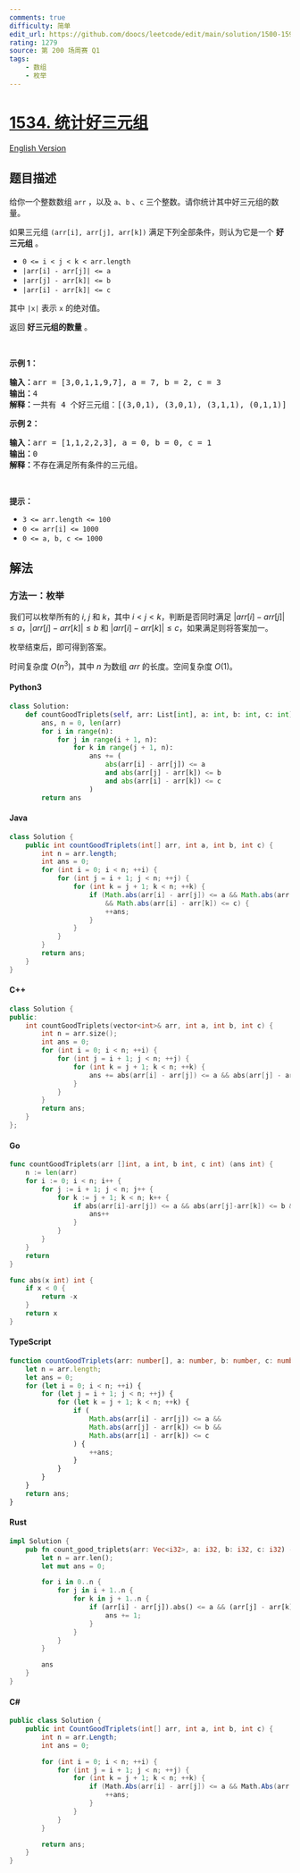 ```yaml
---
comments: true
difficulty: 简单
edit_url: https://github.com/doocs/leetcode/edit/main/solution/1500-1599/1534.Count%20Good%20Triplets/README.md
rating: 1279
source: 第 200 场周赛 Q1
tags:
    - 数组
    - 枚举
---
```


<!-- problem:start -->

# [1534. 统计好三元组](https://leetcode.cn/problems/count-good-triplets)

[English Version](/solution/1500-1599/1534.Count%20Good%20Triplets/README_EN.md)

## 题目描述

<!-- description:start -->

<p>给你一个整数数组 <code>arr</code> ，以及 <code>a</code>、<code>b</code> 、<code>c</code> 三个整数。请你统计其中好三元组的数量。</p>

<p>如果三元组 <code>(arr[i], arr[j], arr[k])</code> 满足下列全部条件，则认为它是一个 <strong>好三元组</strong> 。</p>

<ul>
	<li><code>0 &lt;= i &lt; j &lt; k &lt;&nbsp;arr.length</code></li>
	<li><code>|arr[i] - arr[j]| &lt;= a</code></li>
	<li><code>|arr[j] - arr[k]| &lt;= b</code></li>
	<li><code>|arr[i] - arr[k]| &lt;= c</code></li>
</ul>

<p>其中 <code>|x|</code> 表示 <code>x</code> 的绝对值。</p>

<p>返回 <strong>好三元组的数量</strong> 。</p>

<p>&nbsp;</p>

<p><strong>示例 1：</strong></p>

<pre><strong>输入：</strong>arr = [3,0,1,1,9,7], a = 7, b = 2, c = 3
<strong>输出：</strong>4
<strong>解释：</strong>一共有 4 个好三元组：[(3,0,1), (3,0,1), (3,1,1), (0,1,1)] 。
</pre>

<p><strong>示例 2：</strong></p>

<pre><strong>输入：</strong>arr = [1,1,2,2,3], a = 0, b = 0, c = 1
<strong>输出：</strong>0
<strong>解释：</strong>不存在满足所有条件的三元组。
</pre>

<p>&nbsp;</p>

<p><strong>提示：</strong></p>

<ul>
	<li><code>3 &lt;= arr.length &lt;= 100</code></li>
	<li><code>0 &lt;= arr[i] &lt;= 1000</code></li>
	<li><code>0 &lt;= a, b, c &lt;= 1000</code></li>
</ul>

<!-- description:end -->

## 解法

<!-- solution:start -->

### 方法一：枚举

我们可以枚举所有的 $i$, $j$ 和 $k$，其中 $i \lt j \lt k$，判断是否同时满足 $|\textit{arr}[i] - \textit{arr}[j]| \le a$，$|\textit{arr}[j] - \textit{arr}[k]| \le b$ 和 $|\textit{arr}[i] - \textit{arr}[k]| \le c$，如果满足则将答案加一。

枚举结束后，即可得到答案。

时间复杂度 $O(n^3)$，其中 $n$ 为数组 $\textit{arr}$ 的长度。空间复杂度 $O(1)$。

<!-- tabs:start -->

#### Python3

```python
class Solution:
    def countGoodTriplets(self, arr: List[int], a: int, b: int, c: int) -> int:
        ans, n = 0, len(arr)
        for i in range(n):
            for j in range(i + 1, n):
                for k in range(j + 1, n):
                    ans += (
                        abs(arr[i] - arr[j]) <= a
                        and abs(arr[j] - arr[k]) <= b
                        and abs(arr[i] - arr[k]) <= c
                    )
        return ans
```

#### Java

```java
class Solution {
    public int countGoodTriplets(int[] arr, int a, int b, int c) {
        int n = arr.length;
        int ans = 0;
        for (int i = 0; i < n; ++i) {
            for (int j = i + 1; j < n; ++j) {
                for (int k = j + 1; k < n; ++k) {
                    if (Math.abs(arr[i] - arr[j]) <= a && Math.abs(arr[j] - arr[k]) <= b
                        && Math.abs(arr[i] - arr[k]) <= c) {
                        ++ans;
                    }
                }
            }
        }
        return ans;
    }
}
```

#### C++

```cpp
class Solution {
public:
    int countGoodTriplets(vector<int>& arr, int a, int b, int c) {
        int n = arr.size();
        int ans = 0;
        for (int i = 0; i < n; ++i) {
            for (int j = i + 1; j < n; ++j) {
                for (int k = j + 1; k < n; ++k) {
                    ans += abs(arr[i] - arr[j]) <= a && abs(arr[j] - arr[k]) <= b && abs(arr[i] - arr[k]) <= c;
                }
            }
        }
        return ans;
    }
};
```

#### Go

```go
func countGoodTriplets(arr []int, a int, b int, c int) (ans int) {
	n := len(arr)
	for i := 0; i < n; i++ {
		for j := i + 1; j < n; j++ {
			for k := j + 1; k < n; k++ {
				if abs(arr[i]-arr[j]) <= a && abs(arr[j]-arr[k]) <= b && abs(arr[i]-arr[k]) <= c {
					ans++
				}
			}
		}
	}
	return
}

func abs(x int) int {
	if x < 0 {
		return -x
	}
	return x
}
```

#### TypeScript

```ts
function countGoodTriplets(arr: number[], a: number, b: number, c: number): number {
    let n = arr.length;
    let ans = 0;
    for (let i = 0; i < n; ++i) {
        for (let j = i + 1; j < n; ++j) {
            for (let k = j + 1; k < n; ++k) {
                if (
                    Math.abs(arr[i] - arr[j]) <= a &&
                    Math.abs(arr[j] - arr[k]) <= b &&
                    Math.abs(arr[i] - arr[k]) <= c
                ) {
                    ++ans;
                }
            }
        }
    }
    return ans;
}
```

#### Rust

```rust
impl Solution {
    pub fn count_good_triplets(arr: Vec<i32>, a: i32, b: i32, c: i32) -> i32 {
        let n = arr.len();
        let mut ans = 0;

        for i in 0..n {
            for j in i + 1..n {
                for k in j + 1..n {
                    if (arr[i] - arr[j]).abs() <= a && (arr[j] - arr[k]).abs() <= b && (arr[i] - arr[k]).abs() <= c {
                        ans += 1;
                    }
                }
            }
        }

        ans
    }
}
```

#### C#

```cs
public class Solution {
    public int CountGoodTriplets(int[] arr, int a, int b, int c) {
        int n = arr.Length;
        int ans = 0;

        for (int i = 0; i < n; ++i) {
            for (int j = i + 1; j < n; ++j) {
                for (int k = j + 1; k < n; ++k) {
                    if (Math.Abs(arr[i] - arr[j]) <= a && Math.Abs(arr[j] - arr[k]) <= b && Math.Abs(arr[i] - arr[k]) <= c) {
                        ++ans;
                    }
                }
            }
        }

        return ans;
    }
}
```

<!-- tabs:end -->

<!-- solution:end -->

<!-- problem:end -->
